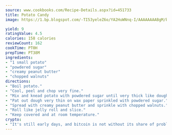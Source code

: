 ```yaml
---
source: www.cookbooks.com/Recipe-Details.aspx?id=451733
title: Potato Candy
image: https://1.bp.blogspot.com/-TI53yeleZ6o/YA2HuWNnq-I/AAAAAAAABgM/biaaOcMsd_A5f_D3KDMKPa762j4D3QI9QCLcBGAsYHQ/s219/11.png

yield: 9
ratingValue: 4.5
calories: 158 calories
reviewCount: 162
cookTime: PT0H
prepTime: PT38M
ingredients:
- "1 small potato"
- "powdered sugar"
- "creamy peanut butter"
- "chopped walnuts"
directions:
- "Boil potato."
- "Cool, peel and chop very fine."
- "Mix and knead potato with powdered sugar until very thick like dough."
- "Pat out dough very thin on wax paper sprinkled with powdered sugar."
- "Spread with creamy peanut butter and sprinkle with chopped walnuts."
- "Roll like jelly roll and slice."
- "Keep covered and at room temperature."
crypto:
- "It's still early days, and bitcoin is not without its share of problems."
---
```

